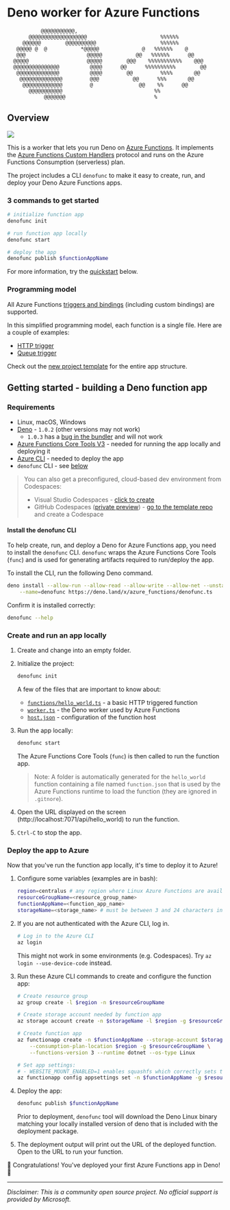 # Deno worker for Azure Functions

```
           @@@@@@@@@@@,         
       @@@@@@@@@@@@@@@@@@@                        %%%%%%
     @@@@@@        @@@@@@@@@@                     %%%%%%
   @@@@@ @  @           *@@@@@              @   %%%%%%    @
   @@@                    @@@@@           @@   %%%%%%      @@
  @@@@@                   @@@@@        @@@    %%%%%%%%%%%    @@@
  @@@@@@@@@@@@@@@          @@@@      @@      %%%%%%%%%%        @@
   @@@@@@@@@@@@@@          @@@@        @@         %%%%       @@
    @@@@@@@@@@@@@@         @@@           @@      %%%       @@
     @@@@@@@@@@@@@         @               @@    %%      @@
       @@@@@@@@@@@                              %%
            @@@@@@@                             %
```

## Overview

<p>
    <a href="https://online.visualstudio.com/environments/new?name=Deno%20Azure%20Functions&repo=anthonychu/azure-functions-deno-template">
        <img src="https://img.shields.io/endpoint?style=social&url=https%3A%2F%2Faka.ms%2Fvso-badge">
    </a>
</p>

This is a worker that lets you run Deno on [Azure Functions](https://docs.microsoft.com/azure/azure-functions/functions-overview). It implements the [Azure Functions Custom Handlers](https://docs.microsoft.com/azure/azure-functions/functions-custom-handlers) protocol and runs on the Azure Functions Consumption (serverless) plan.

The project includes a CLI `denofunc` to make it easy to create, run, and deploy your Deno Azure Functions apps.

### 3 commands to get started

```bash
# initialize function app
denofunc init

# run function app locally
denofunc start

# deploy the app
denofunc publish $functionAppName
```

For more information, try the [quickstart](#getting-started) below.

### Programming model

All Azure Functions [triggers and bindings](https://docs.microsoft.com/azure/azure-functions/functions-triggers-bindings) (including custom bindings) are supported.

In this simplified programming model, each function is a single file. Here are a couple of examples:
* [HTTP trigger](https://github.com/anthonychu/azure-functions-deno-template/blob/master/functions/hello_world.ts)
* [Queue trigger](https://github.com/anthonychu/azure-functions-deno-template/blob/master/functions/queue_trigger.ts)

Check out the [new project template](https://github.com/anthonychu/azure-functions-deno-template) for the entire app structure.

## Getting started - building a Deno function app

### Requirements

* Linux, macOS, Windows
* [Deno](https://deno.land/x/install/) - `1.0.2` (other versions may not work)
    - `1.0.3` has a [bug in the bundler](https://github.com/denoland/deno/issues/5960) and will not work
* [Azure Functions Core Tools V3](https://github.com/Azure/azure-functions-core-tools#azure-functions-core-tools) - needed for running the app locally and deploying it
* [Azure CLI](https://docs.microsoft.com/cli/azure/install-azure-cli?view=azure-cli-latest#install) - needed to deploy the app
* `denofunc` CLI - see [below](#install-the-denofunc-cli)

> You can also get a preconfigured, cloud-based dev environment from Codespaces:
> 
> * Visual Studio Codespaces - [click to create](https://online.visualstudio.com/environments/new?name=Deno%20Azure%20Functions&repo=anthonychu/azure-functions-deno-template)
> * GitHub Codespaces ([private preview](https://github.com/features/codespaces)) - [go to the template repo](https://github.com/anthonychu/azure-functions-deno-template) and create a Codespace

#### Install the denofunc CLI

To help create, run, and deploy a Deno for Azure Functions app, you need to install the `denofunc` CLI. `denofunc` wraps the Azure Functions Core Tools (`func`) and is used for generating artifacts required to run/deploy the app.

To install the CLI, run the following Deno command.

```bash
deno install --allow-run --allow-read --allow-write --allow-net --unstable --force \
    --name=denofunc https://deno.land/x/azure_functions/denofunc.ts
```

Confirm it is installed correctly:

```bash
denofunc --help
```

### Create and run an app locally

1. Create and change into an empty folder.

1. Initialize the project:

    ```bash
    denofunc init
    ```

    A few of the files that are important to know about:
    - [`functions/hello_world.ts`](https://github.com/anthonychu/azure-functions-deno-template/blob/master/functions/hello_world.ts) - a basic HTTP triggered function
    - [`worker.ts`](https://github.com/anthonychu/azure-functions-deno-template/blob/master/worker.ts) - the Deno worker used by Azure Functions
    - [`host.json`](https://github.com/anthonychu/azure-functions-deno-template/blob/master/host.json) - configuration of the function host

1. Run the app locally:

    ```bash
    denofunc start
    ```

    The Azure Functions Core Tools (`func`) is then called to run the function app.

    > Note: A folder is automatically generated for the `hello_world` function containing a file named `function.json` that is used by the Azure Functions runtime to load the function (they are ignored in `.gitnore`).

1. Open the URL displayed on the screen (http://localhost:7071/api/hello_world) to run the function.

1. `Ctrl-C` to stop the app.

### Deploy the app to Azure

Now that you've run the function app locally, it's time to deploy it to Azure!

1. Configure some variables (examples are in bash):

    ```bash
    region=centralus # any region where Linux Azure Functions are available
    resourceGroupName=<resource_group_name>
    functionAppName=<function_app_name>
    storageName=<storage_name> # must be between 3 and 24 characters in length and may contain numbers and lowercase letters only.
    ```

1. If you are not authenticated with the Azure CLI, log in.

    ```bash
    # Log in to the Azure CLI
    az login
    ```

    This might not work in some environments (e.g. Codespaces). Try `az login --use-device-code` instead.

1. Run these Azure CLI commands to create and configure the function app:

    ```bash
    # Create resource group
    az group create -l $region -n $resourceGroupName

    # Create storage account needed by function app
    az storage account create -n $storageName -l $region -g $resourceGroupName --sku Standard_LRS

    # Create function app
    az functionapp create -n $functionAppName --storage-account $storageName \
        --consumption-plan-location $region -g $resourceGroupName \
        --functions-version 3 --runtime dotnet --os-type Linux

    # Set app settings:
    # - WEBSITE_MOUNT_ENABLED=1 enables squashfs which correctly sets the execute bit on the deno binary
    az functionapp config appsettings set -n $functionAppName -g $resourceGroupName --settings "WEBSITE_MOUNT_ENABLED=1"
    ```

1. Deploy the app:

    ```bash
    denofunc publish $functionAppName
    ```

    Prior to deployment,  `denofunc` tool will download the Deno Linux binary matching your locally installed version of deno that is included with the deployment package.

1. The deployment output will print out the URL of the deployed function. Open to the URL to run your function.

🎉 Congratulations! You've deployed your first Azure Functions app in Deno! 🦕

---

*Disclaimer: This is a community open source project. No official support is provided by Microsoft.*